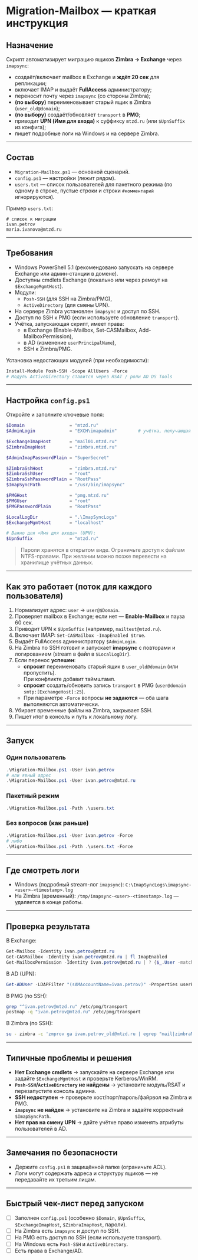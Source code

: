 # Migration-Mailbox — краткая инструкция

## Назначение

Скрипт автоматизирует миграцию ящиков **Zimbra → Exchange** через `imapsync`:

- создаёт/включает mailbox в Exchange и **ждёт 20 сек** для репликации;
- включает IMAP и выдаёт **FullAccess** администратору;
- переносит почту через `imapsync` (со стороны Zimbra);
- **(по выбору)** переименовывает старый ящик в Zimbra (`user_old@domain`);
- **(по выбору)** создаёт/обновляет `transport` в **PMG**;
- приводит **UPN (Имя для входа)** к суффиксу `mtzd.ru` (или `$UpnSuffix` из конфига);
- пишет подробные логи на Windows и на сервере Zimbra.

---

## Состав

- `Migration-Mailbox.ps1` — основной сценарий.
- `config.ps1` — настройки (лежит рядом).
- `users.txt` — список пользователей для пакетного режима (по одному в строке, пустые строки и строки `#комментарий` игнорируются).

Пример `users.txt`:

```
# список к миграции
ivan.petrov
maria.ivanova@mtzd.ru
```

---

## Требования

- Windows PowerShell 5.1 (рекомендовано запускать на сервере Exchange или админ-станции в домене).
- Доступны cmdlets Exchange (локально или через ремоут на `$ExchangeMgmtHost`).
- Модули:  
  - `Posh-SSH` (для SSH на Zimbra/PMG),  
  - `ActiveDirectory` (для смены UPN).
- На сервере Zimbra установлен `imapsync` и доступ по SSH.
- Доступ по SSH к PMG (если используете обновление `transport`).
- Учётка, запускающая скрипт, имеет права:
  - в Exchange (Enable-Mailbox, Set-CASMailbox, Add-MailboxPermission),
  - в AD (изменение `userPrincipalName`),
  - SSH к Zimbra/PMG.

Установка недостающих модулей (при необходимости):

```powershell
Install-Module Posh-SSH -Scope AllUsers -Force
# Модуль ActiveDirectory ставится через RSAT / роли AD DS Tools
```

---

## Настройка `config.ps1`

Откройте и заполните ключевые поля:

```powershell
$Domain                 = "mtzd.ru"
$AdminLogin             = "EXCH\imapadmin"        # учётка, получающая FullAccess и IMAP proxy-auth

$ExchangeImapHost       = "mail01.mtzd.ru"
$ZimbraImapHost         = "zimbra.mtzd.ru"

$AdminImapPasswordPlain = "SuperSecret"

$ZimbraSshHost          = "zimbra.mtzd.ru"
$ZimbraSshUser          = "root"
$ZimbraSshPasswordPlain = "RootPass"
$ImapSyncPath           = "/usr/bin/imapsync"

$PMGHost                = "pmg.mtzd.ru"
$PMGUser                = "root"
$PMGPasswordPlain       = "RootPass"

$LocalLogDir            = ".\ImapSyncLogs"
$ExchangeMgmtHost       = "localhost"

# Важно для «Имя для входа» (UPN):
$UpnSuffix              = "mtzd.ru"
```

> Пароли хранятся в открытом виде. Ограничьте доступ к файлам NTFS-правами. При желании можно позже перевести на хранилище учётных данных.

---

## Как это работает (поток для каждого пользователя)

1. Нормализует адрес: `user` → `user@$Domain`.
2. Проверяет mailbox в Exchange; если нет — **Enable-Mailbox** и пауза 60 сек.
3. Приводит UPN к `$UpnSuffix` (например, `mailtest@mtzd.ru`).
4. Включает IMAP: `Set-CASMailbox -ImapEnabled $true`.
5. Выдаёт FullAccess администратору `$AdminLogin`.
6. На Zimbra по SSH готовит и запускает **imapsync** с повторами и логированием (stream в файл в `$LocalLogDir`).
7. Если перенос **успешен**:
   - **спросит** переименовать старый ящик в `user_old@domain` (или пропустить).  
     При конфликте добавит таймштамп.
   - **спросит** создать/обновить запись `transport` в PMG (`user@domain smtp:[ExchangeHost]:25`).
   - При параметре `-Force` вопросы **не задаются** — оба шага выполняются автоматически.
8. Убирает временные файлы на Zimbra, закрывает SSH.
9. Пишет итог в консоль и путь к локальному логу.

---

## Запуск

### Один пользователь

```powershell
.\Migration-Mailbox.ps1 -User ivan.petrov
# или явный адрес
.\Migration-Mailbox.ps1 -User ivan.petrov@mtzd.ru
```

### Пакетный режим

```powershell
.\Migration-Mailbox.ps1 -Path .\users.txt
```

### Без вопросов (как раньше)

```powershell
.\Migration-Mailbox.ps1 -User ivan.petrov -Force
# либо
.\Migration-Mailbox.ps1 -Path .\users.txt -Force
```

---

## Где смотреть логи

- Windows (подробный stream-лог `imapsync`): `C:\ImapSyncLogs\imapsync-<user>-<timestamp>.log`
- На Zimbra (временный): `/tmp/imapsync-<user>-<timestamp>.log` — удаляется в конце работы.

---

## Проверка результата

В Exchange:

```powershell
Get-Mailbox -Identity ivan.petrov@mtzd.ru
Get-CASMailbox -Identity ivan.petrov@mtzd.ru | fl ImapEnabled
Get-MailboxPermission -Identity ivan.petrov@mtzd.ru | ? {$_.User -match 'imapadmin'}
```

В AD (UPN):

```powershell
Get-ADUser -LDAPFilter "(sAMAccountName=ivan.petrov)" -Properties userPrincipalName | fl userPrincipalName
```

В PMG (по SSH):

```bash
grep "^ivan.petrov@mtzd.ru" /etc/pmg/transport
postmap -q "ivan.petrov@mtzd.ru" /etc/pmg/transport
```

В Zimbra (по SSH):

```bash
su - zimbra -c 'zmprov ga ivan.petrov_old@mtzd.ru | egrep "mail|zimbraMailAlias"'
```

---

## Типичные проблемы и решения

- **Нет Exchange cmdlets** → запускайте на сервере Exchange или задайте `$ExchangeMgmtHost` и проверьте Kerberos/WinRM.
- **`Posh-SSH`/`ActiveDirectory` не найдены** → установите модуль/RSAT и перезапустите консоль админа.
- **SSH недоступен** → проверьте хост/порт/пароль/файрвол на Zimbra и PMG.
- **`imapsync` не найден** → установите на Zimbra и задайте корректный `$ImapSyncPath`.
- **Нет прав на смену UPN** → дайте учётке право изменять атрибуты пользователей в AD.

---

## Замечания по безопасности

- Держите `config.ps1` в защищённой папке (ограничьте ACL).
- Логи могут содержать адреса и структуру ящиков — не передавайте их третьим лицам.

---

## Быстрый чек-лист перед запуском

- [ ] Заполнен `config.ps1` (особенно `$Domain`, `$UpnSuffix`, `$ExchangeImapHost`, `$ZimbraImapHost`, пароли).
- [ ] На Zimbra есть `imapsync` и доступ по SSH.
- [ ] На PMG есть доступ по SSH (если используете transport).
- [ ] На Windows есть `Posh-SSH` и `ActiveDirectory`.
- [ ] Есть права в Exchange/AD.
